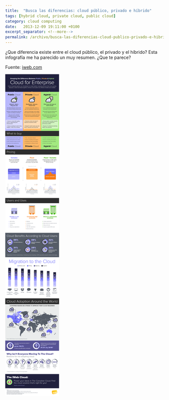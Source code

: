 ```yaml
---
title:  "Busca las diferencias: cloud público, privado e híbrido"
tags: [hybrid cloud, private cloud, public cloud]
category: cloud computing
date:   2013-12-09 19:11:00 +0100
excerpt_separator: <!--more-->
permalink: /archivo/busca-las-diferencias-cloud-publico-privado-e-hibrido/
---
```


¿Que diferencia existe entre el cloud público, el privado y el híbrido? Esta infografía me ha parecido un muy resumen. ¿Que te parece?

Fuente: [iweb.com](https://blog.iweb.com/en/2013/11/difference-public-private-hybrid-cloud/12943.html)

![Diferencias entre public, private y hybrid cloud](/assets/img/difference-public-private-hybrid-cloud.png)